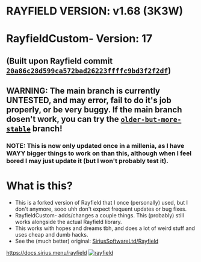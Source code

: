 # RAYFIELD VERSION: v1.68 (3K3W)
# RayfieldCustom- Version: 17
## (Built upon Rayfield commit [`20a86c28d599ca572bad26223ffffc9bd3f2f2df`](https://github.com/SiriusSoftwareLtd/Rayfield/commit/20a86c28d599ca572bad26223ffffc9bd3f2f2df))

## WARNING: The main branch is currently UNTESTED, and may error, fail to do it's job properly, or be very buggy. If the main branch dosen't work, you can try the [`older-but-more-stable`](https://github.com/zombi-dev/RayfieldCustom-/tree/older-but-more-stable) branch!
### NOTE: This is now only updated once in a millenia, as I have WAYY bigger things to work on than this, although when I feel bored I may just update it (but I won't probably test it).

# What is this?
- This is a forked version of Rayfield that I once (personally) used, but I don't anymore, sooo uhh don't expect frequent updates or bug fixes.
- RayfieldCustom- adds/changes a couple things. This (probably) still works alongside the actual Rayfield library.
- This works with hopes and dreams tbh, and does a lot of weird stuff and uses cheap and dumb hacks.
- See the (much better) original: [SiriusSoftwareLtd/Rayfield](https://github.com/SiriusSoftwareLtd/Rayfield)

https://docs.sirius.menu/rayfield
[![rayfield](https://user-images.githubusercontent.com/77512805/197843157-3485a6e4-7b18-4372-8277-f3a2e7bd0317.png)](https://sirius.menu/discord)




